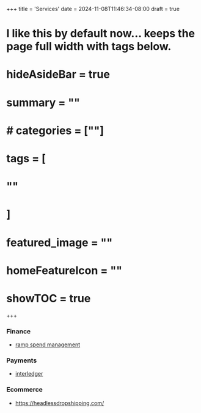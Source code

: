 +++
title = 'Services'
date = 2024-11-08T11:46:34-08:00
draft = true
# I like this by default now... keeps the page full width with tags below.
# hideAsideBar = true
# summary = ""
# # categories = [""]
# tags = [
  # ""
  # ]
# featured_image = ""
# homeFeatureIcon = ""
# showTOC = true
+++

### Finance

 - [ramp spend management](https://ramp.com/)
 
### Payments

- [interledger](https://interledger.org/)

### Ecommerce

- https://headlessdropshipping.com/

<!--more-->